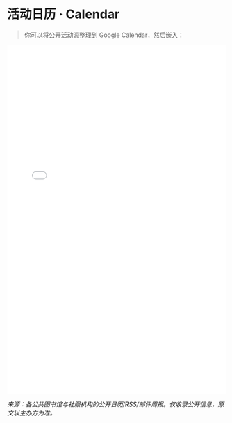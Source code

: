 # 活动日历 · Calendar

> 你可以将公开活动源整理到 Google Calendar，然后嵌入：

<iframe src="你的 Google Calendar 嵌入地址" style="border:0" width="100%" height="800"></iframe>

*来源：各公共图书馆与社服机构的公开日历/RSS/邮件周报。仅收录公开信息，原文以主办方为准。*